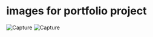 # images for portfolio project
![Capture](https://user-images.githubusercontent.com/88625677/144483197-9ff1ce97-1e6c-41b3-91b7-8b9d0036749f.PNG)
![Capture](https://user-images.githubusercontent.com/88625677/144556126-61772b4f-de85-4697-8463-cfc54339b2e0.PNG)
